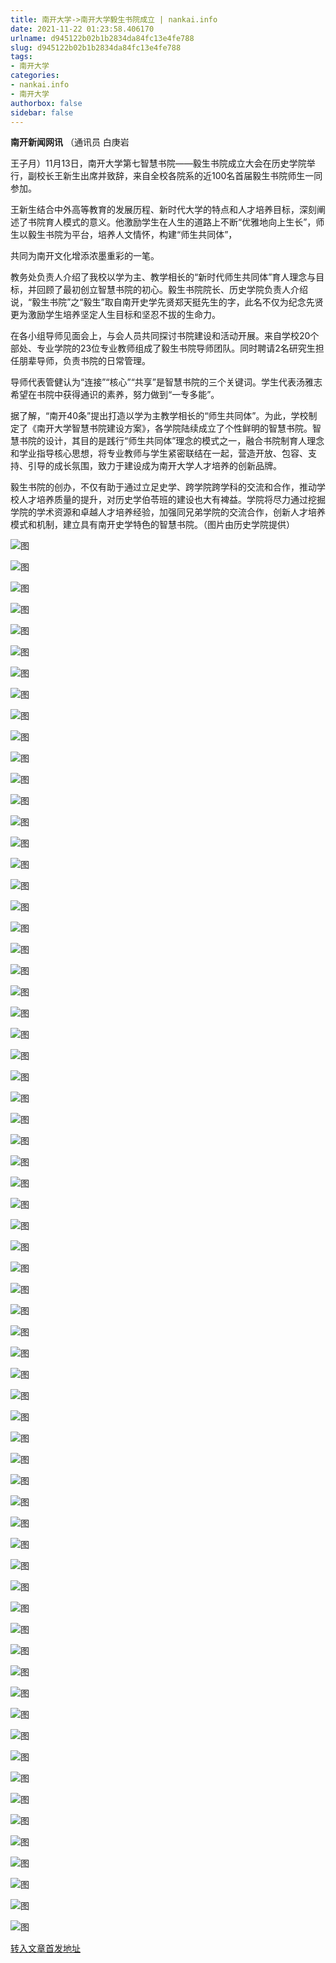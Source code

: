 ```yaml
---
title: 南开大学->南开大学毅生书院成立 | nankai.info
date: 2021-11-22 01:23:58.406170
urlname: d945122b02b1b2834da84fc13e4fe788
slug: d945122b02b1b2834da84fc13e4fe788
tags: 
- 南开大学
categories:
- nankai.info
- 南开大学
authorbox: false
sidebar: false
---
```

**南开新闻网讯** （通讯员 白庚岩

王子月）11月13日，南开大学第七智慧书院——毅生书院成立大会在历史学院举行，副校长王新生出席并致辞，来自全校各院系的近100名首届毅生书院师生一同参加。

王新生结合中外高等教育的发展历程、新时代大学的特点和人才培养目标，深刻阐述了书院育人模式的意义。他激励学生在人生的道路上不断“优雅地向上生长”，师生以毅生书院为平台，培养人文情怀，构建“师生共同体”，
<!--more-->
共同为南开文化增添浓墨重彩的一笔。

教务处负责人介绍了我校以学为主、教学相长的“新时代师生共同体”育人理念与目标，并回顾了最初创立智慧书院的初心。毅生书院院长、历史学院负责人介绍说，“毅生书院”之“毅生”取自南开史学先贤郑天挺先生的字，此名不仅为纪念先贤更为激励学生培养坚定人生目标和坚忍不拔的生命力。

在各小组导师见面会上，与会人员共同探讨书院建设和活动开展。来自学校20个部处、专业学院的23位专业教师组成了毅生书院导师团队。同时聘请2名研究生担任朋辈导师，负责书院的日常管理。

导师代表管健认为“连接”“核心”“共享”是智慧书院的三个关键词。学生代表汤雅志希望在书院中获得通识的素养，努力做到“一专多能”。

据了解，“南开40条”提出打造以学为主教学相长的“师生共同体”。为此，学校制定了《南开大学智慧书院建设方案》，各学院陆续成立了个性鲜明的智慧书院。智慧书院的设计，其目的是践行“师生共同体”理念的模式之一，融合书院制育人理念和学业指导核心思想，将专业教师与学生紧密联结在一起，营造开放、包容、支持、引导的成长氛围，致力于建设成为南开大学人才培养的创新品牌。

毅生书院的创办，不仅有助于通过立足史学、跨学院跨学科的交流和合作，推动学校人才培养质量的提升，对历史学伯苓班的建设也大有裨益。学院将尽力通过挖掘学院的学术资源和卓越人才培养经验，加强同兄弟学院的交流合作，创新人才培养模式和机制，建立具有南开史学特色的智慧书院。（图片由历史学院提供）

![图](http://news.nankai.edu.cn/ywsd/system/2021/11/15/g)

![图](http://news.nankai.edu.cn/ywsd/system/2021/11/15/p)

![图](http://news.nankai.edu.cn/ywsd/system/2021/11/15/j)

![图](http://news.nankai.edu.cn/ywsd/system/2021/11/15/)

![图](http://news.nankai.edu.cn/ywsd/system/2021/11/15/8)

![图](http://news.nankai.edu.cn/ywsd/system/2021/11/15/0)

![图](http://news.nankai.edu.cn/ywsd/system/2021/11/15/5)

![图](http://news.nankai.edu.cn/ywsd/system/2021/11/15/b)

![图](http://news.nankai.edu.cn/ywsd/system/2021/11/15/4)

![图](http://news.nankai.edu.cn/ywsd/system/2021/11/15/5)

![图](http://news.nankai.edu.cn/ywsd/system/2021/11/15/e)

![图](http://news.nankai.edu.cn/ywsd/system/2021/11/15/2)

![图](http://news.nankai.edu.cn/ywsd/system/2021/11/15/_)

![图](http://news.nankai.edu.cn/ywsd/system/2021/11/15/2)

![图](http://news.nankai.edu.cn/ywsd/system/2021/11/15/1)

![图](http://news.nankai.edu.cn/ywsd/system/2021/11/15/8)

![图](http://news.nankai.edu.cn/ywsd/system/2021/11/15/2)

![图](http://news.nankai.edu.cn/ywsd/system/2021/11/15/4)

![图](http://news.nankai.edu.cn/ywsd/system/2021/11/15/0)

![图](http://news.nankai.edu.cn/ywsd/system/2021/11/15/0)

![图](http://news.nankai.edu.cn/ywsd/system/2021/11/15/0)

![图](http://news.nankai.edu.cn/ywsd/system/2021/11/15/3)

![图](http://news.nankai.edu.cn/ywsd/system/2021/11/15/0)

![图](http://news.nankai.edu.cn/ywsd/system/2021/11/15/0)

![图](http://news.nankai.edu.cn/)

![图](http://news.nankai.edu.cn/ywsd/system/2021/11/15/8)

![图](http://news.nankai.edu.cn/ywsd/system/2021/11/15/2)

![图](http://news.nankai.edu.cn/ywsd/system/2021/11/15/4)

![图](http://news.nankai.edu.cn/)

![图](http://news.nankai.edu.cn/ywsd/system/2021/11/15/0)

![图](http://news.nankai.edu.cn/ywsd/system/2021/11/15/0)

![图](http://news.nankai.edu.cn/ywsd/system/2021/11/15/0)

![图](http://news.nankai.edu.cn/)

![图](http://news.nankai.edu.cn/ywsd/system/2021/11/15/3)

![图](http://news.nankai.edu.cn/ywsd/system/2021/11/15/0)

![图](http://news.nankai.edu.cn/ywsd/system/2021/11/15/0)

![图](http://news.nankai.edu.cn/)

![图](http://news.nankai.edu.cn/ywsd/system/2021/11/15/c)

![图](http://news.nankai.edu.cn/ywsd/system/2021/11/15/i)

![图](http://news.nankai.edu.cn/ywsd/system/2021/11/15/p)

![图](http://news.nankai.edu.cn/)

![图](http://news.nankai.edu.cn/ywsd/system/2021/11/15/n)

![图](http://news.nankai.edu.cn/ywsd/system/2021/11/15/c)

![图](http://news.nankai.edu.cn/ywsd/system/2021/11/15/)

![图](http://news.nankai.edu.cn/ywsd/system/2021/11/15/u)

![图](http://news.nankai.edu.cn/ywsd/system/2021/11/15/d)

![图](http://news.nankai.edu.cn/ywsd/system/2021/11/15/e)

![图](http://news.nankai.edu.cn/ywsd/system/2021/11/15/)

![图](http://news.nankai.edu.cn/ywsd/system/2021/11/15/i)

![图](http://news.nankai.edu.cn/ywsd/system/2021/11/15/a)

![图](http://news.nankai.edu.cn/ywsd/system/2021/11/15/k)

![图](http://news.nankai.edu.cn/ywsd/system/2021/11/15/n)

![图](http://news.nankai.edu.cn/ywsd/system/2021/11/15/a)

![图](http://news.nankai.edu.cn/ywsd/system/2021/11/15/n)

![图](http://news.nankai.edu.cn/ywsd/system/2021/11/15/)

![图](http://news.nankai.edu.cn/ywsd/system/2021/11/15/s)

![图](http://news.nankai.edu.cn/ywsd/system/2021/11/15/w)

![图](http://news.nankai.edu.cn/ywsd/system/2021/11/15/e)

![图](http://news.nankai.edu.cn/ywsd/system/2021/11/15/n)

![图](http://news.nankai.edu.cn/)

![图](http://news.nankai.edu.cn/)

![图](http://news.nankai.edu.cn/ywsd/system/2021/11/15/:)

![图](http://news.nankai.edu.cn/ywsd/system/2021/11/15/p)

![图](http://news.nankai.edu.cn/ywsd/system/2021/11/15/t)

![图](http://news.nankai.edu.cn/ywsd/system/2021/11/15/t)

![图](http://news.nankai.edu.cn/ywsd/system/2021/11/15/h)

[转入文章首发地址](http://news.nankai.edu.cn/ywsd/system/2021/11/15/030048846.shtml)